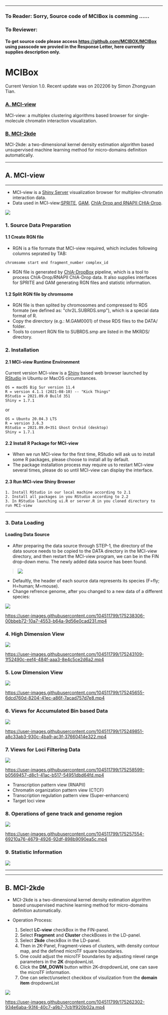 *** 

### To Reader: Sorry, Source code of MCIBox is comming ......
### To Reviewer: 

#### To get source code please access https://github.com/MCIBOX/MCIBox using passcode we provied in the Response Letter, here currently supplies description only. 


# MCIBox
Current Version 1.0. Recent update was on 202206 by Simon Zhongyuan Tian.

### [A. MCI-view](https://github.com/tianzhongyuan/MCI-view)

MCI-view: a multiplex clustering algorithms based browser for single-molecule chromatin interaction visualization.


### [B. MCI-2kde](https://github.com/tianzhongyuan/MCI-view)
MCI-2kde: a two-dimensional kernel density estimation algorithm based unsupervised machine learning method for micro-domains definition automatically.

***

##  A. MCI-view 

***

* MCI-view is a [Shiny Server](https://shiny.rstudio.com) visualization browser for multiplex-chromatin interaction data.
* Data used in MCI-view:[SPRITE](https://linkinghub.elsevier.com/retrieve/pii/S0092867418306366), [GAM](https://www.nature.com/articles/nature21411), [ChIA-Drop and RNAPII CHIA-Drop](http://www.nature.com/articles/s41586-019-0949-1).

<img src="screenshot4wiki/SC012_MCIVIEW_v2.png"/> 

### 1. Source Data Preparation

#### 1.1 Create RGN file


* RGN is a file formate that MCI-view required, which includes following columns seprated by TAB:
```
chromsome start end fragment_number complex_id 
```
* RGN file is generated by [ChIA-DropBox](https://github.com/TheJacksonLaboratory/ChIA-DropBox) pipeline, which is a tool to process ChIA-Drop/RNAPII ChIA-Drop data. It also supplies interfaces for SPRITE and GAM generating RGN files and statistic information.

#### 1.2 Split RGN file by chromsome
* RGN file is then splited by chromosomes and compressed to RDS formate (we defined as: "chr2L.SUBRDS.smp"), which is a special data format of R.
* Copy the direrctory (e.g.: M.GAM0001) of these RDS files to the DATA/ folder.
* Tools to convert RGN file to SUBRDS.smp are listed in the MKRDS/ directory.
### 2. Installation


#### 2.1 MCI-view Runtime Environment

Current version MCI-view is a [Shiny](https://www.rstudio.com/products/shiny/shiny-server) based web browser launched by [RStudio](https://www.rstudio.com/) in Ubuntu or MacOS circumstances. 

```
OS = macOS Big Sur version 11.4
R = version 4.1.1 (2021-08-10) -- "Kick Things"
RStudio = 2021.09.0 Build 351
Shiny = 1.7.1
```
or
```
OS = Ubuntu 20.04.3 LTS
R = version 3.6.3
RStudio = 2021.09.0+351 Ghost Orchid (desktop)
Shiny = 1.7.1
```

#### 2.2 Install R Package for MCI-view
* When we run MCI-view for the first time, RStudio will ask us to install some R packages, please choose to install all by default.
* The package installation process may require us to restart MCI-view several times, please do so until MCI-view can display the interface.

#### 2.3 Run MCI-view Shiny Browser
```
1. Install RStudio in our local machine according to 2.1
2. Install all packages in you RStudio according to 2.2 
3. In RStudio launching ui.R or server.R in you cloned directory to run MCI-view
```

***

### 3. Data Loading

#### Loading Data Source

* After preparing the data source through STEP-1, the directory of the data source needs to be copied to the DATA directory in the MCI-view directory, and then restart the MCI-view program, we can be in the FIN drop-down menu. The newly added data source has been found.

> <img src="screenshot4wiki/SC001-FIN.png"/> 

* Defaultly, the header of each source data represents its species (F=fly; H=human; M=mouse). 
* Change refrence genome, after you changed to a new data of a different species:

<img src="screenshot4wiki/SC002-R-dm3.png"/> 


https://user-images.githubusercontent.com/104511799/175238306-00bbeb72-10a7-4553-b64a-9d56e0cad231.mp4




### 4. High Dimension View


<img src="screenshot4wiki/SC003-HD-CLU_v2.png"/> 



https://user-images.githubusercontent.com/104511799/175243109-1f52490c-eef4-484f-aaa3-8e4c5ce2d6a2.mp4


### 5. Low Dimension View


<img src="screenshot4wiki/SC005-LD_v2.png"/> 



https://user-images.githubusercontent.com/104511799/175245655-6dcd760d-8204-41ec-a86f-7acad757d7e8.mp4



### 6. Views for Accumulated Bin based Data
<img src="screenshot4wiki/SC004-1D2D_v2.png"/> 



https://user-images.githubusercontent.com/104511799/175249851-a8c33ab3-930c-4ba9-ac3f-37660414e322.mp4



### 7. Views for Loci Filtering Data

<img src="screenshot4wiki/SC007-loci_v2.png"/> 


https://user-images.githubusercontent.com/104511799/175258599-b0569457-d8c1-41ac-b517-54951dbd64fd.mp4



* Transcription pattern view (RNAPII)
* Chromatin organization pattern view (CTCF)
* Transcription regulation pattern view (Super-enhancers)
* Target loci view 

### 8. Operations of gene track and genome region


<img src="screenshot4wiki/SC009-rgn_v2.png"/> 



https://user-images.githubusercontent.com/104511799/175257554-69210a76-4679-4926-92df-898b9090ea5c.mp4


### 9. Statistic Information

<img src="screenshot4wiki/STA_INFO.png"/> 




***
***
## B. MCI-2kde


* MCI-2kde is a two-dimensional kernel density estimation algorithm based unsupervised machine learning method for micro-domains definition automatically.

* Operation Process:
  1. Select __LC-view__ checkBox in the FIN-panel.
  2. Select __Fragment__ and __Cluster__ checkBoxes in the LD-panel.
  3. Select __2kde__ checkBox in the LD-panel.
  4. Then in 2K-Panel, Fragment-views of clusters, with density contour map, and the defined microTF square boundaries.
  5. One could adjust the microTF boundaries by adjusting nlevel range parameters in the __2K__ dropdownList.
  6. Click the __DM_DOWN__ button within  2K-dropdownList, one can save the microTF information.
  7. One can select/unselect checkbox of visulization from the __domain item__ dropdownList
  

<img src="screenshot4wiki/SC006-2kde_v2.png"/> 


https://user-images.githubusercontent.com/104511799/175262302-934e6aba-93f4-40c7-a9b7-7cb1f920b02a.mp4


